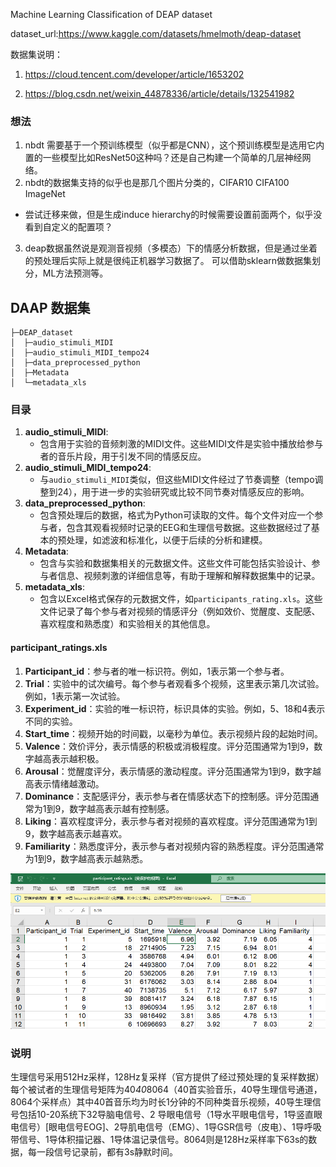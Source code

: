 Machine Learning Classification of DEAP dataset 

dataset_url:https://www.kaggle.com/datasets/hmelmoth/deap-dataset

数据集说明：

1. https://cloud.tencent.com/developer/article/1653202

2. https://blog.csdn.net/weixin_44878336/article/details/132541982


### 想法

1. nbdt 需要基于一个预训练模型（似乎都是CNN），这个预训练模型是选用它内置的一些模型比如ResNet50这种吗？还是自己构建一个简单的几层神经网络。
2. nbdt的数据集支持的似乎也是那几个图片分类的，CIFAR10 CIFA100 ImageNet

- 尝试迁移来做，但是生成induce hierarchy的时候需要设置前面两个，似乎没看到自定义的配置项？

3. deap数据虽然说是观测音视频（多模态）下的情感分析数据，但是通过坐着的预处理后实际上就是很纯正机器学习数据了。
可以借助sklearn做数据集划分，ML方法预测等。




## DAAP 数据集

```
├─DEAP_dataset
│  ├─audio_stimuli_MIDI
│  ├─audio_stimuli_MIDI_tempo24
│  ├─data_preprocessed_python
│  ├─Metadata
│  └─metadata_xls
```

### 目录

1. **audio_stimuli_MIDI**:
   - 包含用于实验的音频刺激的MIDI文件。这些MIDI文件是实验中播放给参与者的音乐片段，用于引发不同的情感反应。
2. **audio_stimuli_MIDI_tempo24**:
   - 与`audio_stimuli_MIDI`类似，但这些MIDI文件经过了节奏调整（tempo调整到24），用于进一步的实验研究或比较不同节奏对情感反应的影响。
3. **data_preprocessed_python**:
   - 包含预处理后的数据，格式为Python可读取的文件。每个文件对应一个参与者，包含其观看视频时记录的EEG和生理信号数据。这些数据经过了基本的预处理，如滤波和标准化，以便于后续的分析和建模。
4. **Metadata**:
   - 包含与实验和数据集相关的元数据文件。这些文件可能包括实验设计、参与者信息、视频刺激的详细信息等，有助于理解和解释数据集中的记录。
5. **metadata_xls**:
   - 包含以Excel格式保存的元数据文件，如`participants_rating.xls`。这些文件记录了每个参与者对视频的情感评分（例如效价、觉醒度、支配感、喜欢程度和熟悉度）和实验相关的其他信息。





#### participant_ratings.xls

1. **Participant_id**：参与者的唯一标识符。例如，1表示第一个参与者。
2. **Trial**：实验中的试次编号。每个参与者观看多个视频，这里表示第几次试验。例如，1表示第一次试验。
3. **Experiment_id**：实验的唯一标识符，标识具体的实验。例如，5、18和4表示不同的实验。
4. **Start_time**：视频开始的时间戳，以毫秒为单位。表示视频片段的起始时间。
5. **Valence**：效价评分，表示情感的积极或消极程度。评分范围通常为1到9，数字越高表示越积极。
6. **Arousal**：觉醒度评分，表示情感的激动程度。评分范围通常为1到9，数字越高表示情绪越激动。
7. **Dominance**：支配感评分，表示参与者在情感状态下的控制感。评分范围通常为1到9，数字越高表示越有控制感。
8. **Liking**：喜欢程度评分，表示参与者对视频的喜欢程度。评分范围通常为1到9，数字越高表示越喜欢。
9. **Familiarity**：熟悉度评分，表示参与者对视频内容的熟悉程度。评分范围通常为1到9，数字越高表示越熟悉。

![image-20240603002156173](README.assets/image-20240603002156173.png)


### 说明

生理信号采用512Hz采样，128Hz复采样（官方提供了经过预处理的复采样数据）每个被试者的生理信号矩阵为40*40*8064（40首实验音乐，40导生理信号通道，8064个采样点）其中40首音乐均为时长1分钟的不同种类音乐视频，40导生理信号包括10-20系统下32导脑电信号、2 导眼电信号（1导水平眼电信号，1导竖直眼电信号）[眼电信号EOG]、2导肌电信号（EMG）、1导GSR信号（皮电）、1导呼吸带信号、1导体积描记器、1导体温记录信号。8064则是128Hz采样率下63s的数据，每一段信号记录前，都有3s静默时间。

